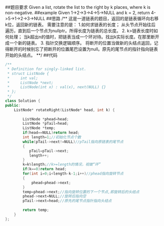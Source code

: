 ##题目要求
Given a list, rotate the list to the right by k places, where k is non-negative.
##example
Given 1->2->3->4->5->NULL and k = 2,
return 4->5->1->2->3->NULL
##思路
/**
这是一道链表的题目，返回的是链表循环向右移k位，返回新的链表。
需要注意的是：  1.如何求链表的长度；
从头节点开始往后遍历，直到后一个节点为nullptr。所得长度为链表的总长度。
						  2. k>链表长度时如何处理；
						  当k超出n的值时，把链表当成一个环对待。找出k实际长度。在那里断开成一个新的链表。
                          3. 指针交换逻辑顺序。
                          将断开的位置当做新的头结点返回，记得断开的时候别忘了把断开的位置尾巴设置为null。原先的尾节点的指针指向链表开始的头结点。
**/
##代码
```c++
/**
 * Definition for singly-linked list.
 * struct ListNode {
 *     int val;
 *     ListNode *next;
 *     ListNode(int x) : val(x), next(NULL) {}
 * };
 */
class Solution {
public:
    ListNode* rotateRight(ListNode* head, int k) {
              
        ListNode *phead=head;  
        ListNode *pTail=head;  
        ListNode *temp;  
        if(head==NULL)return head;  
        int length=1;//初始化节点个数  
        while(pTail->next!=NULL)//pTail指向原链表的尾节点  
        {  
           pTail=pTail->next;  
           length++;  
        }  
        k=k%length;//k>=length的情况，视做“环”  
        if(k==0)return head;  
        for(int i=0;i<length-k-1;i++)//phead指向旋转节点  
        {  
            phead=phead->next;  
        }  
        temp=phead->next;//指向旋转位置的下一个节点,即旋转后的头结点  
        phead->next=NULL;//旋转后指向空  
        pTail->next=head;//原先的尾节点指针指向头结点  
         
        return temp;
    }
};
```